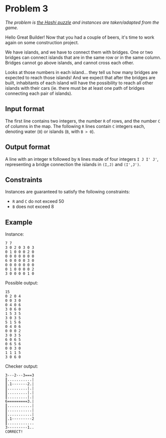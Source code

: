 # Problem 3

_The problem is [the Hashi puzzle](https://www.puzzle-bridges.com/) and instances are taken/adapted from the game._


Hello Great Builder!
Now that you had a couple of beers, it's time to work again on some construction project.

We have islands, and we have to connect them with bridges.
One or two bridges can connect islands that are in the same row or in the same column.
Bridges cannot go above islands, and cannot cross each other.

Looks at those numbers in each island...
they tell us how many bridges are expected to reach those islands!
And we expect that after the bridges are built, inhabitants of each island will have the possibility to reach all other islands with their cars (ie. there must be at least one path of bridges connecting each pair of islands).


## Input format

The first line contains two integers, the number `R` of rows, and the number `C` of columns in the map.
The following `R` lines contain `C` integers each, denoting water (`0`) or islands (`B`, with `B > 0`).


## Output format

A line with an integer `N` followed by `N` lines made of four integers `I J I' J'`, representing a bridge connection the islands in `(I,J)` and `(I',J')`.


## Constraints

Instances are guaranteed to satisfy the following constraints:

* `R` and `C` do not exceed 50
* `B` does not exceed 8


## Example

Instance:

```
7 7
3 0 2 0 3 0 3 
0 1 0 0 0 2 0 
0 0 0 0 0 0 0 
6 0 0 0 0 3 0 
0 0 0 0 0 0 0 
0 1 0 0 0 0 2 
3 0 0 0 0 1 0 
```

Possible output:

```
15
0 2 0 4
0 0 3 0
0 4 0 6
3 0 6 0
1 5 3 5
3 0 3 5
5 1 5 6
0 4 0 6
0 0 0 2
3 0 3 5
6 0 6 5
0 6 5 6
0 0 3 0
1 1 1 5
3 0 6 0
```

Checker output:

```
3---2---3===3
║...........|
║.1-------2.|
║.........|.|
║.........|.|
║.........|.|
6=========3.|
║...........|
║...........|
║...........|
║.1---------2
║............
3---------1..
CORRECT!
```